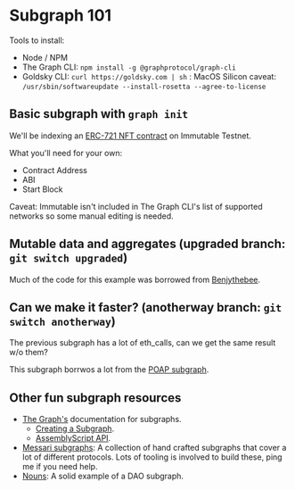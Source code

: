 # Subgraph 101

Tools to install:
- Node / NPM
- The Graph CLI: `npm install -g @graphprotocol/graph-cli`
- Goldsky CLI: `curl https://goldsky.com | sh` : MacOS Silicon caveat: `/usr/sbin/softwareupdate --install-rosetta --agree-to-license`

## Basic subgraph with `graph init`

We'll be indexing an [ERC-721 NFT contract](https://explorer.testnet.immutable.com/token/0xD2c0e3119C67d7A21fFC74383fB10e510F706A45) on Immutable Testnet.

What you'll need for your own:
- Contract Address
- ABI
- Start Block

Caveat: Immutable isn't included in The Graph CLI's list of supported networks so some manual editing is needed.

## Mutable data and aggregates (upgraded branch: `git switch upgraded`)

Much of the code for this example was borrowed from [Benjythebee](https://github.com/Benjythebee/erc721-and-erc1155-subgraph).

## Can we make it faster? (anotherway branch: `git switch anotherway`)

The previous subgraph has a lot of eth_calls, can we get the same result w/o them?

This subgraph borrwos a lot from the [POAP subgraph](https://github.com/poap-xyz/poap-subgraph).

## Other fun subgraph resources

- [The Graph's](https://thegraph.com/docs/en/quick-start/) documentation for subgraphs.
  - [Creating a Subgraph](https://thegraph.com/docs/en/developing/creating-a-subgraph/).
  - [AssemblyScript API](https://thegraph.com/docs/en/developing/graph-ts/README/).
- [Messari subgraphs](https://github.com/messari/subgraphs): A collection of hand crafted subgraphs that cover a lot of different protocols. Lots of tooling is involved to build these, ping me if you need help.
- [Nouns](https://github.com/nounsDAO/nouns-monorepo/tree/master/packages/nouns-subgraph): A solid example of a DAO subgraph.
